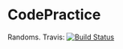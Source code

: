 # CodePractice

Randoms. 
Travis: [![Build Status](https://travis-ci.org/petreturcu/CodePractice.svg?branch=master)](https://travis-ci.org/petreturcu/CodePractice)
